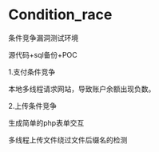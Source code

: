 
# Condition_race
条件竞争漏洞测试环境

源代码+sql备份+POC

1.支付条件竞争

本地多线程请求网站，导致账户余额出现负数。

2.上传条件竞争

生成简单的php表单交互

多线程上传文件绕过文件后缀名的检测
